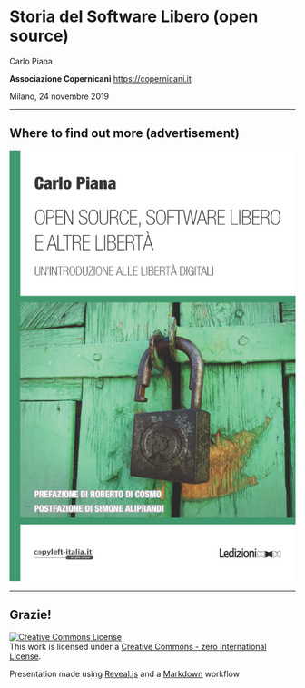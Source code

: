 # Storia del Software Libero (open source)


Carlo Piana

**Associazione Copernicani**
  https://copernicani.it

Milano, 24 novembre 2019

---

## Where to find out more (advertisement)

<img class="center-img" src="markdown/assets/book_piana.jpg" />


---

## Grazie!


<div class="bottom">
<p><a rel="license" href="http://creativecommons.org/publicdomain/zero/1.0/"><img alt="Creative Commons License" style="border-width:0" src="http://i.creativecommons.org/p/zero/1.0/88x31.png" /></a><br />This work is licensed under a <a rel="license" href="http://creativecommons.org/publicdomain/zero/1.0/">Creative Commons - zero International License</a>.
</p>

Presentation made using [Reveal.js][81aa3153] and a [Markdown](https://daringfireball.net/projects/markdown/syntax) workflow

</div>

  [81aa3153]: https://revealjs.com/ "Reveal"
